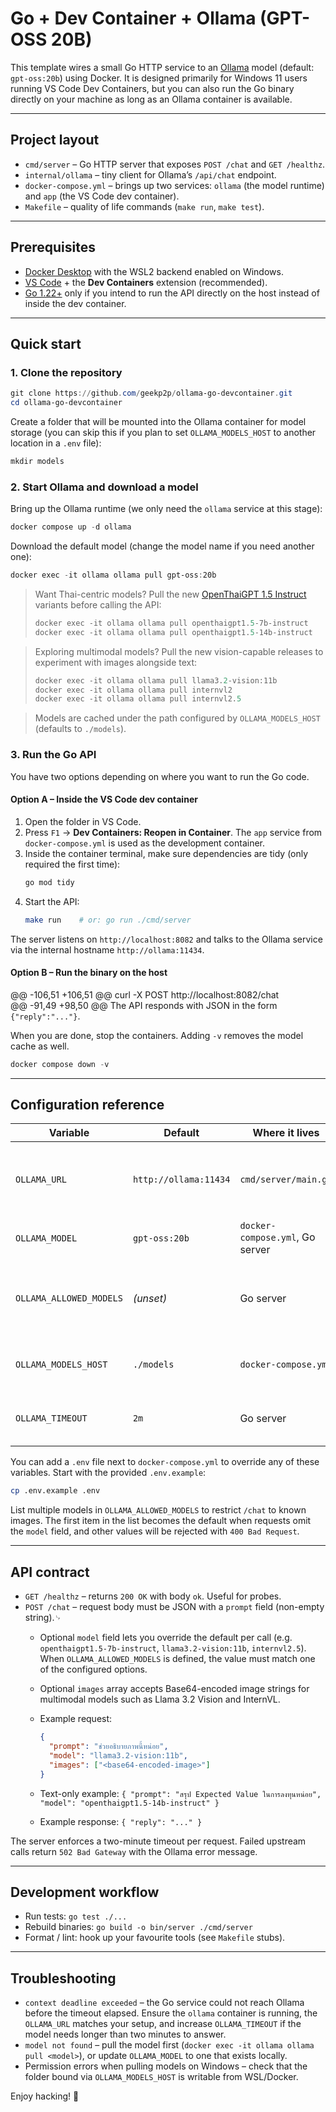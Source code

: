 # Go + Dev Container + Ollama (GPT-OSS 20B)

This template wires a small Go HTTP service to an [Ollama](https://ollama.com) model (default: `gpt-oss:20b`) using Docker.
It is designed primarily for Windows 11 users running VS Code Dev Containers, but you can also run the Go binary directly on your
machine as long as an Ollama container is available.

---

## Project layout

- `cmd/server` – Go HTTP server that exposes `POST /chat` and `GET /healthz`.
- `internal/ollama` – tiny client for Ollama’s `/api/chat` endpoint.
- `docker-compose.yml` – brings up two services: `ollama` (the model runtime) and `app` (the VS Code dev container).
- `Makefile` – quality of life commands (`make run`, `make test`).

---

## Prerequisites

- [Docker Desktop](https://www.docker.com/products/docker-desktop/) with the WSL2 backend enabled on Windows.
- [VS Code](https://code.visualstudio.com/) + the **Dev Containers** extension (recommended).
- [Go 1.22+](https://go.dev/dl/) only if you intend to run the API directly on the host instead of inside the dev container.

---

## Quick start

### 1. Clone the repository

```powershell
git clone https://github.com/geekp2p/ollama-go-devcontainer.git
cd ollama-go-devcontainer
```

Create a folder that will be mounted into the Ollama container for model storage (you can skip this if you plan to
set `OLLAMA_MODELS_HOST` to another location in a `.env` file):

```powershell
mkdir models
```

### 2. Start Ollama and download a model

Bring up the Ollama runtime (we only need the `ollama` service at this stage):

```powershell
docker compose up -d ollama
```

Download the default model (change the model name if you need another one):

```powershell
docker exec -it ollama ollama pull gpt-oss:20b
```

> Want Thai-centric models? Pull the new [OpenThaiGPT 1.5 Instruct](https://openthaigpt.aieat.or.th) variants before calling the API:
>
> ```powershell
> docker exec -it ollama ollama pull openthaigpt1.5-7b-instruct
> docker exec -it ollama ollama pull openthaigpt1.5-14b-instruct
> ```

> Exploring multimodal models? Pull the new vision-capable releases to experiment with images alongside text:
>
> ```powershell
> docker exec -it ollama ollama pull llama3.2-vision:11b
> docker exec -it ollama ollama pull internvl2
> docker exec -it ollama ollama pull internvl2.5
> ```

> Models are cached under the path configured by `OLLAMA_MODELS_HOST` (defaults to `./models`).

### 3. Run the Go API

You have two options depending on where you want to run the Go code.

#### Option A – Inside the VS Code dev container

1. Open the folder in VS Code.
2. Press `F1` → **Dev Containers: Reopen in Container**. The `app` service from `docker-compose.yml` is used as the development container.
3. Inside the container terminal, make sure dependencies are tidy (only required the first time):
   ```sh
   go mod tidy
   ```
4. Start the API:
   ```sh
   make run    # or: go run ./cmd/server
   ```

The server listens on `http://localhost:8082` and talks to the Ollama service via the internal hostname `http://ollama:11434`.

#### Option B – Run the binary on the host

@@ -106,51 +106,51 @@ curl -X POST http://localhost:8082/chat \
@@ -91,49 +98,50 @@ The API responds with JSON in the form `{"reply":"..."}`.

When you are done, stop the containers. Adding `-v` removes the model cache as well.

```powershell
docker compose down -v
```

---

## Configuration reference

| Variable | Default | Where it lives | Description |
|----------|---------|----------------|-------------|
| `OLLAMA_URL` | `http://ollama:11434` | `cmd/server/main.go` | Endpoint used by the Go service to talk to Ollama. Override with `http://localhost:11434` if you run the server on the host. |
| `OLLAMA_MODEL` | `gpt-oss:20b` | `docker-compose.yml`, Go server | Model pulled on first start and used for chat requests. |
| `OLLAMA_ALLOWED_MODELS` | _(unset)_ | Go server | Optional comma-separated allow list for `/chat`. The first entry becomes the default when `OLLAMA_MODEL` is not part of the list. |
| `OLLAMA_MODELS_HOST` | `./models` | `docker-compose.yml` | Host path mounted into the Ollama container to store downloaded models. |
| `OLLAMA_TIMEOUT` | `2m` | Go server | Maximum time the server waits for Ollama to answer. Accepts [Go duration strings](https://pkg.go.dev/time#ParseDuration). |

You can add a `.env` file next to `docker-compose.yml` to override any of these variables. Start with the provided
`.env.example`:

```sh
cp .env.example .env
```

List multiple models in `OLLAMA_ALLOWED_MODELS` to restrict `/chat` to known images. The first item in the list becomes the
default when requests omit the `model` field, and other values will be rejected with `400 Bad Request`.

---

## API contract

- `GET /healthz` – returns `200 OK` with body `ok`. Useful for probes.
- `POST /chat` – request body must be JSON with a `prompt` field (non-empty string).␊
  - Optional `model` field lets you override the default per call (e.g. `openthaigpt1.5-7b-instruct`, `llama3.2-vision:11b`, `internvl2.5`). When `OLLAMA_ALLOWED_MODELS` is defined, the value must match one of the configured options.
  - Optional `images` array accepts Base64-encoded image strings for multimodal models such as Llama 3.2 Vision and InternVL.
  - Example request:

    ```json
    {
      "prompt": "ช่วยอธิบายภาพนี้หน่อย",
      "model": "llama3.2-vision:11b",
      "images": ["<base64-encoded-image>"]
    }
    ```
  - Text-only example: `{ "prompt": "สรุป Expected Value ในการลงทุนหน่อย", "model": "openthaigpt1.5-14b-instruct" }`
  - Example response: `{ "reply": "..." }`

The server enforces a two-minute timeout per request. Failed upstream calls return `502 Bad Gateway` with the Ollama error message.

---

## Development workflow

- Run tests: `go test ./...`
- Rebuild binaries: `go build -o bin/server ./cmd/server`
- Format / lint: hook up your favourite tools (see `Makefile` stubs).

---

## Troubleshooting

- `context deadline exceeded` – the Go service could not reach Ollama before the timeout elapsed. Ensure the `ollama` container is running,
  the `OLLAMA_URL` matches your setup, and increase `OLLAMA_TIMEOUT` if the model needs longer than two minutes to answer.
- `model not found` – pull the model first (`docker exec -it ollama ollama pull <model>`), or update `OLLAMA_MODEL` to one that exists locally.
- Permission errors when pulling models on Windows – check that the folder bound via `OLLAMA_MODELS_HOST` is writable from WSL/Docker.

Enjoy hacking! :rocket: